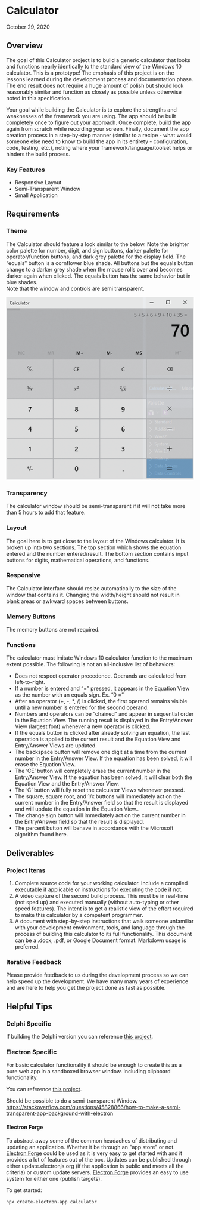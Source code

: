 # Calculator
October 29, 2020

## Overview
The goal of this Calculator project is to build a generic calculator that looks and functions nearly identically to the standard view of the Windows 10 calculator. This is a prototype! The emphasis of this project is on the lessons learned during the development process and documentation phase. The end result does not require a huge amount of polish but should look reasonably similar and function as closely as possible unless otherwise noted in this specification.

Your goal while building the Calculator is to explore the strengths and weaknesses of the framework you are using. The app should be built completely once to figure out your approach.  Once complete, build the app again from scratch while recording your screen.  Finally, document the app creation process in a step-by-step manner (similar to a recipe - what would someone else need to know to build the app in its entirety - configuration, code, testing, etc.), noting where your framework/language/toolset helps or hinders the build process.

### Key Features
- Responsive Layout
- Semi-Transparent Window
- Small Application

## Requirements
### Theme
The Calculator should feature a look similar to the below. Note the brighter color palette for number, digit, and sign buttons, darker palette for operator/function buttons, and dark grey palette for the display field.  The “equals” button is a cornflower blue shade.  All buttons but the equals button change to a darker grey shade when the mouse rolls over and becomes darker again when clicked.  The equals button has the same behavior but in blue shades.  
Note that the window and controls are semi transparent.

![](https://github.com/Embarcadero/ComparisonResearch/blob/main/calculator/win10calculator.png)

### Transparency
The calculator window should be semi-transparent if it will not take more than 5 hours to add that feature.

### Layout
The goal here is to get close to the layout of the Windows calculator. It is broken up into two sections. The top section which shows the equation entered and the number entered/result.  The bottom section contains input buttons for digits, mathematical operations, and functions. 

### Responsive
The Calculator interface should resize automatically to the size of the window that contains it.  Changing the width/height should not result in blank areas or awkward spaces between buttons.

### Memory Buttons
The memory buttons are not required.

### Functions
The calculator must imitate Windows 10 calculator function to the maximum extent possible.  The following is not an all-inclusive list of behaviors:
- Does not respect operator precedence.  Operands are calculated from left-to-right.
- If a number is entered and “=” pressed, it appears in the Equation View as the number with an equals sign.  Ex. “0 =”
- After an operator (+, -, *, /) is clicked, the first operand remains visible until a new number is entered for the second operand.
- Numbers and operators can be “chained” and appear in sequential order in the Equation View.  The running result is displayed in the Entry/Answer View (largest font) whenever a new operator is clicked.  
- If the equals button is clicked after already solving an equation, the last operation is applied to the current result and the Equation View and Entry/Answer Views are updated.
- The backspace button will remove one digit at a time from the current number in the Entry/Answer View.  If the equation has been solved, it will erase the Equation View.
- The ‘CE’ button will completely erase the current number in the Entry/Answer View.  If the equation has been solved, it will clear both the Equation View and the Entry/Answer View.
- The ‘C’ button will fully reset the calculator Views whenever pressed.
- The square, square root, and 1/x buttons will immediately act on the current number in the Entry/Answer field so that the result is displayed and will update the equation in the Equation View..
- The change sign button will immediately act on the current number in the Entry/Answer field so that the result is displayed.
- The percent button will behave in accordance with the Microsoft algorithm found here.

## Deliverables
### Project Items

1. Complete source code for your working calculator.  Include a compiled executable if applicable or instructions for executing the code if not.
2. A video capture of the second build process.  This must be in real-time (not sped up) and executed manually (without auto-typing or other speed features).  The intent is to get a realistic view of the effort required to make this calculator by a competent programmer.
3. A document with step-by-step instructions that walk someone unfamiliar with your development environment, tools, and language through the process of building this calculator to its full functionality.  This document can be a .docx, .pdf, or Google Document format.  Markdown usage is preferred.

### Iterative Feedback
Please provide feedback to us during the development process so we can help speed up the development. We have many many years of experience and are here to help you get the project done as fast as possible.

## Helpful Tips
### Delphi Specific
If building the Delphi version you can reference [this project](https://delphi.fandom.com/wiki/Simple_Calculator_Tutorial).

### Electron Specific

For basic calculator functionality it should be enough to create this as a pure web app in a sandboxed browser window. Including clipboard functionality.

You can reference [this project](https://www.youtube.com/watch?v=La87CRt6CpY).

Should be possible to do a semi-transparent Window.
https://stackoverflow.com/questions/45828866/how-to-make-a-semi-transparent-app-background-with-electron

#### Electron Forge

To abstract away some of the common headaches of distributing and updating an application. Whether it be through an "app store" or not.
[Electron Forge](https://www.electronforge.io) could be used as it is very easy to get started with and it provides a lot of features out of the box.
Updates can be published through either update.electronjs.org (if the application is public and meets all the criteria) or custom update servers.
[Electron Forge](https://www.electronforge.io) provides an easy to use system for either one (publish targets).

To get started:

```sh
npx create-electron-app calculator
```
